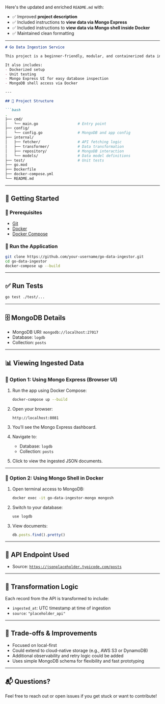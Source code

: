 Here's the updated and enriched `README.md` with:

* ✅ Improved **project description**
* ✅ Included instructions to **view data via Mongo Express**
* ✅ Included instructions to **view data via Mongo shell inside Docker**
* ✅ Maintained clean formatting

---

````markdown
# Go Data Ingestion Service

This project is a beginner-friendly, modular, and containerized data ingestion pipeline built with **Go** using **design patterns** and clean project structure. It fetches log data from a public API, applies transformation, and stores it in a **MongoDB** database running inside a Docker container.

It also includes:
- Dockerized setup
- Unit testing
- Mongo Express UI for easy database inspection
- MongoDB shell access via Docker

---

## 🧱 Project Structure

```bash
.
├── cmd/
│   └── main.go                  # Entry point
├── config/
│   └── config.go                # MongoDB and app config
├── internal/
│   ├── fetcher/                 # API fetching logic
│   ├── transformer/             # Data transformation
│   ├── repository/              # MongoDB interaction
│   └── models/                  # Data model definitions
├── test/                        # Unit tests
├── go.mod
├── Dockerfile
├── docker-compose.yml
└── README.md
````

---

## 🚀 Getting Started

### 🔧 Prerequisites

* [Git](https://git-scm.com/)
* [Docker](https://www.docker.com/)
* [Docker Compose](https://docs.docker.com/compose/)

### 🧪 Run the Application

```bash
git clone https://github.com/your-username/go-data-ingestor.git
cd go-data-ingestor
docker-compose up --build
```

---

## ✅ Run Tests

```bash
go test ./test/...
```

---

## 🗄️ MongoDB Details

* MongoDB URI: `mongodb://localhost:27017`
* Database: `logdb`
* Collection: `posts`

---

## 📊 Viewing Ingested Data

### 🔹 Option 1: Using Mongo Express (Browser UI)

1. Run the app using Docker Compose:

   ```bash
   docker-compose up --build
   ```

2. Open your browser:

   ```
   http://localhost:8081
   ```

3. You’ll see the Mongo Express dashboard.

4. Navigate to:

   * Database: `logdb`
   * Collection: `posts`

5. Click to view the ingested JSON documents.

---

### 🔹 Option 2: Using Mongo Shell in Docker

1. Open terminal access to MongoDB:

   ```bash
   docker exec -it go-data-ingestor-mongo mongosh
   ```

2. Switch to your database:

   ```js
   use logdb
   ```

3. View documents:

   ```js
   db.posts.find().pretty()
   ```

---

## 🔁 API Endpoint Used

* Source: [`https://jsonplaceholder.typicode.com/posts`](https://jsonplaceholder.typicode.com/posts)

---

## 🔄 Transformation Logic

Each record from the API is transformed to include:

* `ingested_at`: UTC timestamp at time of ingestion
* `source`: `"placeholder_api"`

---

## 🧪 Trade-offs & Improvements

* Focused on local-first
* Could extend to cloud-native storage (e.g., AWS S3 or DynamoDB)
* Additional observability and retry logic could be added
* Uses simple MongoDB schema for flexibility and fast prototyping

---

## 📬 Questions?

Feel free to reach out or open issues if you get stuck or want to contribute!


